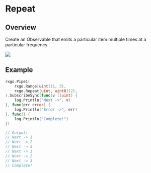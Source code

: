 # Repeat

## Overview

Create an Observable that emits a particular item multiple times at a particular frequency.

![](http://reactivex.io/documentation/operators/images/repeat.png)

## Example

```go
rxgo.Pipe1(
    rxgo.Range[uint](1, 3),
    rxgo.Repeat[uint, uint8](2),
).SubscribeSync(func(v []uint) {
    log.Println("Next ->", v)
}, func(err error) {
    log.Println("Error ->", err)
}, func() {
    log.Println("Complete!")
})

// Output:
// Next -> 1
// Next -> 2
// Next -> 3
// Next -> 1
// Next -> 2
// Next -> 3
// Complete!
```
